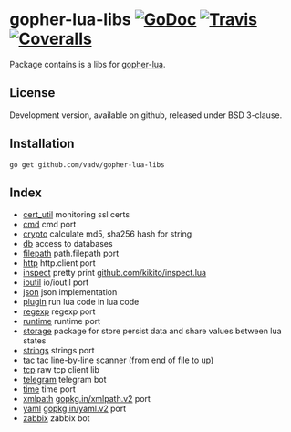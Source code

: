 # gopher-lua-libs [![GoDoc](https://godoc.org/github.com/vadv/gopher-lua-libs?status.svg)](https://godoc.org/github.com/vadv/gopher-lua-libs) [![Travis](https://travis-ci.org/vadv/gopher-lua-libs.svg)](https://travis-ci.org/vadv/gopher-lua-libs) [![Coveralls](https://coveralls.io/repos/vadv/gopher-lua-libs/badge.svg)](https://coveralls.io/r/vadv/gopher-lua-libs)

Package contains is a libs for [gopher-lua](https://github.com/yuin/gopher-lua).

## License

Development version, available on github, released under BSD 3-clause.

## Installation

```
go get github.com/vadv/gopher-lua-libs
```

## Index

* [cert_util](/cert_util) monitoring ssl certs
* [cmd](/cmd) cmd port
* [crypto](/crypto) calculate md5, sha256 hash for string
* [db](/db) access to databases
* [filepath](/filepath) path.filepath port
* [http](/http) http.client port
* [inspect](/inspect) pretty print [github.com/kikito/inspect.lua](https://github.com/kikito/inspect.lua)
* [ioutil](/ioutil) io/ioutil port
* [json](/json) json implementation
* [plugin](/plugin) run lua code in lua code
* [regexp](/regexp) regexp port
* [runtime](/runtime) runtime port
* [storage](/storage) package for store persist data and share values between lua states
* [strings](/strings) strings port
* [tac](/tac) tac line-by-line scanner (from end of file to up)
* [tcp](/tcp) raw tcp client lib
* [telegram](/telegram) telegram bot
* [time](/time) time port
* [xmlpath](/xmlpath) [gopkg.in/xmlpath.v2](https://gopkg.in/xmlpath.v2) port
* [yaml](/yaml) [gopkg.in/yaml.v2](https://gopkg.in/yaml.v2) port
* [zabbix](/zabbix) zabbix bot
